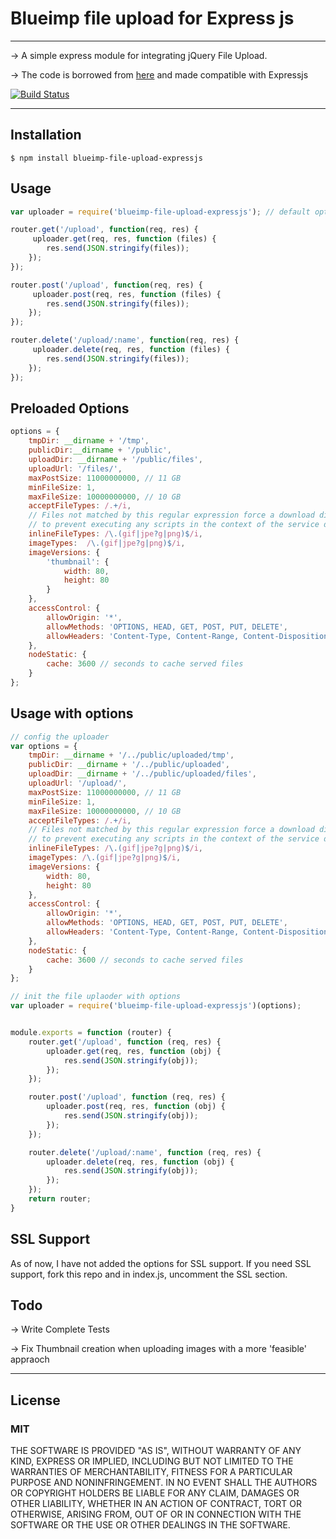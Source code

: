 # Blueimp file upload for Express js

*****

-> A simple express module for integrating jQuery File Upload.

-> The code is borrowed from [here](https://github.com/blueimp/jQuery-File-Upload/tree/master/server/node) and made compatible with Expressjs 

  [![Build Status](https://travis-ci.org/arvindr21/blueimp-file-upload-expressjs.svg?branch=master)](https://travis-ci.org/arvindr21/blueimp-file-upload-expressjs)
*****
## Installation

    $ npm install blueimp-file-upload-expressjs

## Usage
```js
var uploader = require('blueimp-file-upload-expressjs'); // default options

router.get('/upload', function(req, res) {
     uploader.get(req, res, function (files) {
        res.send(JSON.stringify(files)); 
    });
});

router.post('/upload', function(req, res) {
     uploader.post(req, res, function (files) {
        res.send(JSON.stringify(files)); 
    });
});

router.delete('/upload/:name', function(req, res) {
     uploader.delete(req, res, function (files) {
        res.send(JSON.stringify(files)); 
    });
});
```

## Preloaded Options
```js
options = {
    tmpDir: __dirname + '/tmp',
    publicDir:__dirname + '/public',
    uploadDir: __dirname + '/public/files',
    uploadUrl: '/files/',
    maxPostSize: 11000000000, // 11 GB
    minFileSize: 1,
    maxFileSize: 10000000000, // 10 GB
    acceptFileTypes: /.+/i,
    // Files not matched by this regular expression force a download dialog,
    // to prevent executing any scripts in the context of the service domain:
    inlineFileTypes: /\.(gif|jpe?g|png)$/i,
    imageTypes:  /\.(gif|jpe?g|png)$/i,
    imageVersions: {
        'thumbnail': {
            width: 80,
            height: 80
        }
    },
    accessControl: {
        allowOrigin: '*',
        allowMethods: 'OPTIONS, HEAD, GET, POST, PUT, DELETE',
        allowHeaders: 'Content-Type, Content-Range, Content-Disposition'
    },
    nodeStatic: {
        cache: 3600 // seconds to cache served files
    }
};
```

## Usage with options

```js
// config the uploader
var options = {
    tmpDir: __dirname + '/../public/uploaded/tmp',
    publicDir: __dirname + '/../public/uploaded',
    uploadDir: __dirname + '/../public/uploaded/files',
    uploadUrl: '/upload/',
    maxPostSize: 11000000000, // 11 GB
    minFileSize: 1,
    maxFileSize: 10000000000, // 10 GB
    acceptFileTypes: /.+/i,
    // Files not matched by this regular expression force a download dialog,
    // to prevent executing any scripts in the context of the service domain:
    inlineFileTypes: /\.(gif|jpe?g|png)$/i,
    imageTypes: /\.(gif|jpe?g|png)$/i,
    imageVersions: {
        width: 80,
        height: 80
    },
    accessControl: {
        allowOrigin: '*',
        allowMethods: 'OPTIONS, HEAD, GET, POST, PUT, DELETE',
        allowHeaders: 'Content-Type, Content-Range, Content-Disposition'
    },
    nodeStatic: {
        cache: 3600 // seconds to cache served files
    }
};

// init the file uplaoder with options
var uploader = require('blueimp-file-upload-expressjs')(options);


module.exports = function (router) {
    router.get('/upload', function (req, res) {
        uploader.get(req, res, function (obj) {
            res.send(JSON.stringify(obj));
        });
    });

    router.post('/upload', function (req, res) {
        uploader.post(req, res, function (obj) {
            res.send(JSON.stringify(obj));
        });
    });

    router.delete('/upload/:name', function (req, res) {
        uploader.delete(req, res, function (obj) {
            res.send(JSON.stringify(obj));
        });
    });
    return router;
}
```
## SSL Support

As of now, I have not added the options for SSL support. If you need SSL support, fork this repo and in index.js, uncomment the SSL section.


## Todo

-> Write Complete Tests

-> Fix Thumbnail creation when uploading images with a more 'feasible' appraoch

***
## License

### MIT
THE SOFTWARE IS PROVIDED "AS IS", WITHOUT WARRANTY OF ANY KIND, EXPRESS OR
IMPLIED, INCLUDING BUT NOT LIMITED TO THE WARRANTIES OF MERCHANTABILITY,
FITNESS FOR A PARTICULAR PURPOSE AND NONINFRINGEMENT. IN NO EVENT SHALL THE
AUTHORS OR COPYRIGHT HOLDERS BE LIABLE FOR ANY CLAIM, DAMAGES OR OTHER
LIABILITY, WHETHER IN AN ACTION OF CONTRACT, TORT OR OTHERWISE, ARISING FROM,
OUT OF OR IN CONNECTION WITH THE SOFTWARE OR THE USE OR OTHER DEALINGS IN
THE SOFTWARE.
